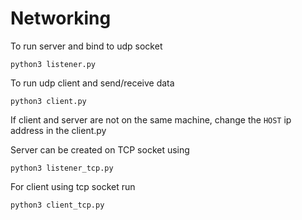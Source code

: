 # Networking

To run server and bind to udp socket
```
python3 listener.py
```

To run udp client and send/receive data
```
python3 client.py
```
If client and server are not on the same machine, change the ``HOST`` ip address in the client.py


Server can be created on TCP socket using
```
python3 listener_tcp.py
```

For client using tcp socket run
```
python3 client_tcp.py
```




